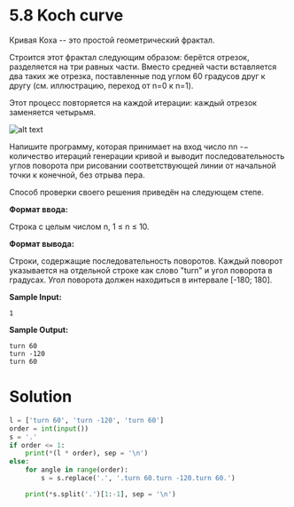 # 5.8 Koch curve
Кривая Коха -- это простой геометрический фрактал. 

Строится этот фрактал следующим образом: берётся отрезок, разделяется на три равных части. Вместо средней части вставляется два таких же отрезка, поставленные под углом 60 градусов друг к другу (см. иллюстрацию, переход от n=0 к n=1).

Этот процесс повторяется на каждой итерации: каждый отрезок заменяется четырьмя.

![alt text](https://ucarecdn.com/a24b9bbe-301d-4275-88b0-a4b7c8fef452/)



Напишите программу, которая принимает на вход число nn -− количество итераций генерации кривой и выводит последовательность углов поворота при рисовании соответствующей линии от начальной точки к конечной, без отрыва пера.

Способ проверки своего решения приведён на следующем степе.

**Формат ввода:**

Строка с целым числом n, 1 ≤ n ≤ 10.

**Формат вывода:**

Строки, содержащие последовательность поворотов. Каждый поворот указывается на отдельной строке как слово "turn" и угол поворота в градусах. Угол поворота должен находиться в интервале [-180; 180].

**Sample Input:**

`1`

**Sample Output:**

```
turn 60
turn -120
turn 60
```


# Solution
```python
l = ['turn 60', 'turn -120', 'turn 60']
order = int(input())
s = '.'
if order <= 1:
    print(*(l * order), sep = '\n')
else:
    for angle in range(order):
        s = s.replace('.', '.turn 60.turn -120.turn 60.')

    print(*s.split('.')[1:-1], sep = '\n')
```